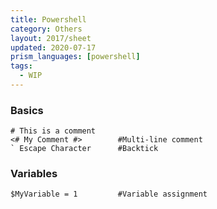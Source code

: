 ```yaml
---
title: Powershell
category: Others
layout: 2017/sheet
updated: 2020-07-17
prism_languages: [powershell]
tags:
  - WIP
---
```


### Basics

```
# This is a comment
<# My Comment #>        #Multi-line comment
` Escape Character      #Backtick
```

### Variables
```
$MyVariable = 1         #Variable assignment
```

